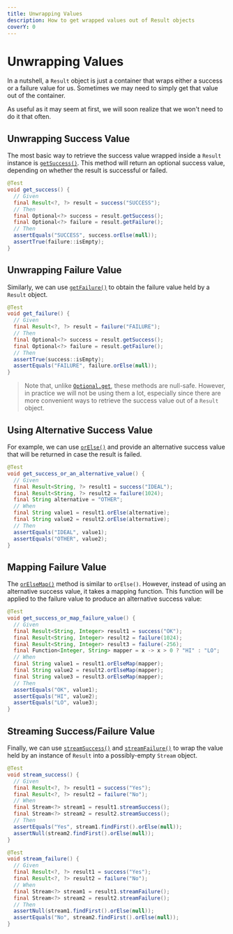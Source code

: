 ```yaml
---
title: Unwrapping Values
description: How to get wrapped values out of Result objects
coverY: 0
---
```


# Unwrapping Values

In a nutshell, a `Result` object is just a container that wraps either a success or a failure value for us. Sometimes we may need to simply get that value out of the container.

As useful as it may seem at first, we will soon realize that we won't need to do it that often.

## Unwrapping Success Value

The most basic way to retrieve the success value wrapped inside a `Result` instance is [`getSuccess()`](https://dev.leakyabstractions.com/result/javadoc/1.0.0.0/com/leakyabstractions/result/Result.html#getSuccess--). This method will return an optional success value, depending on whether the result is successful or failed.

```java
@Test
void get_success() {
  // Given
  final Result<?, ?> result = success("SUCCESS");
  // Then
  final Optional<?> success = result.getSuccess();
  final Optional<?> failure = result.getFailure();
  // Then
  assertEquals("SUCCESS", success.orElse(null));
  assertTrue(failure::isEmpty);
}
```

## Unwrapping Failure Value

Similarly, we can use [`getFailure()`](https://dev.leakyabstractions.com/result/javadoc/1.0.0.0/com/leakyabstractions/result/Result.html#getFailure--) to obtain the failure value held by a `Result` object.

```java
@Test
void get_failure() {
  // Given
  final Result<?, ?> result = failure("FAILURE");
  // Then
  final Optional<?> success = result.getSuccess();
  final Optional<?> failure = result.getFailure();
  // Then
  assertTrue(success::isEmpty);
  assertEquals("FAILURE", failure.orElse(null));
}
```

> Note that, unlike [`Optional.get`](https://docs.oracle.com/javase/8/docs/api/java/util/Optional.html#get--), these methods are null-safe. However, in practice we will not be using them a lot, especially since there are more convenient ways to retrieve the success value out of a `Result` object.

## Using Alternative Success Value

For example, we can use [`orElse()`](https://dev.leakyabstractions.com/result/javadoc/1.0.0.0/com/leakyabstractions/result/Result.html#orElse-S-) and provide an alternative success value that will be returned in case the result is failed.

```java
@Test
void get_success_or_an_alternative_value() {
  // Given
  final Result<String, ?> result1 = success("IDEAL");
  final Result<String, ?> result2 = failure(1024);
  final String alternative = "OTHER";
  // When
  final String value1 = result1.orElse(alternative);
  final String value2 = result2.orElse(alternative);
  // Then
  assertEquals("IDEAL", value1);
  assertEquals("OTHER", value2);
}
```

## Mapping Failure Value

The [`orElseMap()`](https://dev.leakyabstractions.com/result/javadoc/1.0.0.0/com/leakyabstractions/result/Result.html#orElseMap-java.util.function.Function-) method is similar to `orElse()`. However, instead of using an alternative success value, it takes a mapping function. This function will be applied to the failure value to produce an alternative success value:

```java
@Test
void get_success_or_map_failure_value() {
  // Given
  final Result<String, Integer> result1 = success("OK");
  final Result<String, Integer> result2 = failure(1024);
  final Result<String, Integer> result3 = failure(-256);
  final Function<Integer, String> mapper = x -> x > 0 ? "HI" : "LO";
  // When
  final String value1 = result1.orElseMap(mapper);
  final String value2 = result2.orElseMap(mapper);
  final String value3 = result3.orElseMap(mapper);
  // Then
  assertEquals("OK", value1);
  assertEquals("HI", value2);
  assertEquals("LO", value3);
}
```

## Streaming Success/Failure Value

Finally, we can use [`streamSuccess()`](https://dev.leakyabstractions.com/result/javadoc/1.0.0.0/com/leakyabstractions/result/Result.html#streamSuccess--) and [`streamFailure()`](https://dev.leakyabstractions.com/result/javadoc/1.0.0.0/com/leakyabstractions/result/Result.html#streamFailure--) to wrap the value held by an instance of `Result` into a possibly-empty `Stream` object.

```java
@Test
void stream_success() {
  // Given
  final Result<?, ?> result1 = success("Yes");
  final Result<?, ?> result2 = failure("No");
  // When
  final Stream<?> stream1 = result1.streamSuccess();
  final Stream<?> stream2 = result2.streamSuccess();
  // Then
  assertEquals("Yes", stream1.findFirst().orElse(null));
  assertNull(stream2.findFirst().orElse(null));
}

@Test
void stream_failure() {
  // Given
  final Result<?, ?> result1 = success("Yes");
  final Result<?, ?> result2 = failure("No");
  // When
  final Stream<?> stream1 = result1.streamFailure();
  final Stream<?> stream2 = result2.streamFailure();
  // Then
  assertNull(stream1.findFirst().orElse(null));
  assertEquals("No", stream2.findFirst().orElse(null));
}
```

